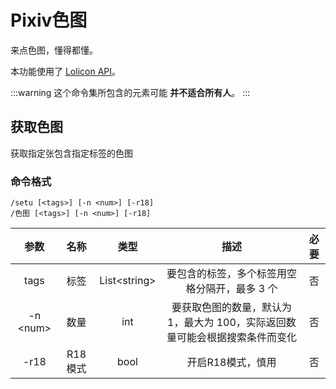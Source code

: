 # Pixiv色图

来点色图，懂得都懂。

本功能使用了 [Lolicon API](https://api.lolicon.app)。

:::warning
这个命令集所包含的元素可能 **并不适合所有人**。
:::

## 获取色图

获取指定张包含指定标签的色图

### 命令格式

```:no-line-numbers
/setu [<tags>] [-n <num>] [-r18]
/色图 [<tags>] [-n <num>] [-r18]
```

| 参数 |  名称  |  类型  |  描述  |  必要  |
|:----:|:----:|:----:|:----:|:----:|
| tags |  标签  |  List\<string\>  |  要包含的标签，多个标签用空格分隔开，最多 3 个  |  否  |
| -n \<num\> |  数量  |  int  | 要获取色图的数量，默认为 1，最大为 100，实际返回数量可能会根据搜索条件而变化  |  否  |
| -r18 |  R18 模式  |  bool  |  开启R18模式，慎用  |  否  |

